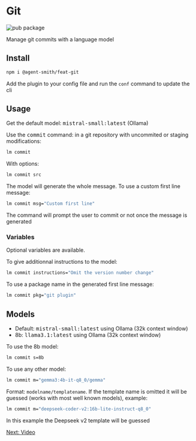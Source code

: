 # Git

![pub package](https://img.shields.io/npm/v/@agent-smith/feat-git)

Manage git commits with a language model

## Install

```bash
npm i @agent-smith/feat-git
```

Add the plugin to your config file and run the `conf` command to update the cli

## Usage

Get the default model: <kbd>mistral-small:latest</kbd> (Ollama)

Use the <kbd>commit</kbd> command: in a git repository with uncommited
or staging modifications:

```bash
lm commit
```

With options:


```bash
lm commit src
```

The model will generate the whole message. To use a custom first line message:


```bash
lm commit msg="Custom first line"
```

The command will prompt the user to commit or not once the message is generated

### Variables

Optional variables are available.

To give additionnal instructions to the model:

```bash
lm commit instructions="Omit the version number change"
```

To use a package name in the generated first line message:

```bash
lm commit pkg="git plugin"
```

## Models

- Default: <kbd>mistral-small:latest</kbd> using Ollama (32k context window)
- 8b: <kbd>llama3.1:latest</kbd> using Ollama (32k context window)

To use the 8b model:

```bash
lm commit s=8b
```

To use any other model:

```bash
lm commit m="gemma3:4b-it-q8_0/gemma"
```

Format: `modelname/templatename`. If the template name is omitted it will
be guessed (works with most well known models), example:

```bash
lm commit m="deepseek-coder-v2:16b-lite-instruct-q8_0"
```

In this example the Deepseek v2 template will be guessed

<a href="javascript:openLink('/terminal_client/plugins/web/video')">Next: Video</a>
